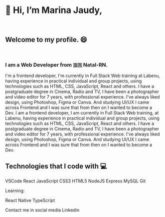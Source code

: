 <h1>👋 Hi, I’m Marina Jaudy,</h1></br>
<h2>Welcome to my profile. 😄 </h2></br>
<h3>I am a Web Developer from 🇧🇷 Natal-RN.</h3>

<p>I'm a frontend developer, I'm currently in Full Stack Web training at Labenu, having experience in practical individual and group projects, 
using technologies such as HTML, CSS, JavaScript, React and others. I have a postgraduate degree in Cinema, Radio and TV, I have been a photographer 
and video editor for 7 years, with professional experience. I've always liked design, using Photoshop, Figma or Canva. And studying UI/UX I came across Frontend 
and I was sure that from then on I wanted to become a Dev. I am a frontend developer, I am currently in Full Stack Web training, at Labenu, having experience in 
practical individual and group projects, using technologies such as HTML, CSS, JavaScript, React and others. I have a postgraduate degree in Cinema, Radio and TV, 
I have been a photographer and video editor for 7 years, with professional experience. I've always liked design, using Photoshop, Figma or Canva. And studying UI/UX 
I came across Frontend and I was sure that from then on I wanted to become a Dev.</p>

<h2>Technologies that I code with 💻</h2>

VSCode React JavaScript CSS3 HTML5 NodeJS Express MySQL Git

Learning:

React Native TypeScript

Contact me in social media
Linkedin
